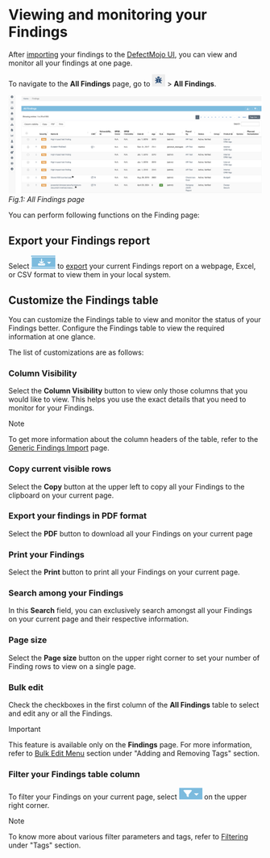 # Viewing and monitoring your Findings

After [importing](https://defectdojo.github.io/django-DefectDojo/integrations/importing/) your findings to the [DefectMojo UI](https://demo.defectdojo.org/login?next=/finding), you can view and monitor all your findings at one page.

To navigate to the **All Findings** page, go to ![All Findings](Images/all-findings-icon-small.png) > **All Findings**.

![All Findings](Images/All-findings-page.png) 
*Fig.1: All Findings page*



You can perform following functions on the Finding page:


## Export your Findings report
Select ![export icon](Images/export.png) to [export](https://defectdojo.github.io/django-DefectDojo/integrations/exporting/) your current Findings report on a webpage, Excel, or CSV format to view them in your local system.


## Customize the Findings table

You can customize the Findings table to view and monitor the status of your Findings better. Configure the Findings table to view the required information at one glance.
 
The list of customizations are as follows:

### Column Visibility
Select the **Column Visibility** button to view only those columns that you would like to view. This helps you use the exact details that you need to monitor for your Findings.

> [!NOTE]  
> To get more information about the column headers of the table, refer to the [Generic Findings Import](https://defectdojo.github.io/django-DefectDojo/integrations/parsers/file/generic/) page.

### Copy current visible rows
Select the **Copy** button at the upper left to copy all your Findings to the clipboard on your current page.

### Export your findings in PDF format
Select the **PDF** button to download all your Findings on your current page

### Print your Findings
Select the **Print** button to print all your Findings on your current page.

### Search among your Findings
In this **Search** field, you can exclusively search amongst all your Findings on your current page and their respective information.

### Page size
Select the **Page size** button on the upper right corner to set your number of Finding rows to view on a single page.

### Bulk edit
Check the checkboxes in the first column of the **All Findings** table to select and edit any or all the Findings. 

> [!Important]  
> This feature is available only on the **Findings** page. For more information, refer to  [Bulk Edit Menu](https://defectdojo.github.io/django-DefectDojo/integrations/exporting/)  section under "Adding and Removing Tags" section.

### Filter your Findings table column 
To filter your Findings on your current page, select ![Filter icon](Images/Filtericon_small_final.png) on the upper right corner. 

> [!NOTE]  
> To know more about various filter parameters and tags, refer to [Filtering](https://defectdojo.github.io/django-DefectDojo/integrations/exporting/) under "Tags" section. 

